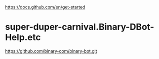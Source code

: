 https://docs.github.com/en/get-started
# super-duper-carnival.Binary-DBot-Help.etc
https://github.com/binary-com/binary-bot.git
